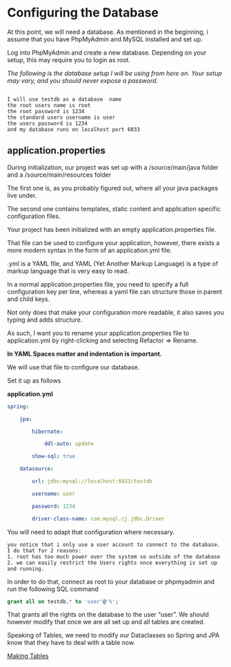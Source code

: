 # Configuring the Database


At this point, we will need a database. 
As mentioned in the beginning, i assume that you have PhpMyAdmin and MySQL installed and set up.

Log into PhpMyAdmin and create a new database. Depending on your setup, this may require you to login as root.

*The following is the database setup I will be using from here on.
Your setup may vary, and you should never expose a password.*


```

I will use testdb as a database  name
the root users name is root
the root password is 1234
the standard users username is user
the users password is 1234
and my database runs on localhost port 6033

```


## application.properties 

During initialization, our project was set up with a /source/main/java folder and a /source/main/resources folder

The first one is, as you probably figured out, where all your java packages live under.

The second one contains templates, static content and application specific configuration files.

Your  project has been initialized with an empty application.properties file.

That file can be used to configure your application, however, there exists a more modern syntax in the form of an application.yml file.

.yml is a YAML file, and YAML (Yet Another Markup Language) is a type of markup language that is very easy to read.

In a normal application.properties file, you need to specify a full configuration key per line, whereas a yaml file can structure those in parent and child keys.

Not only does that make your configuration more readable, it also saves you typing and adds structure.

As such, I want you to rename your application.properties file to application.yml by right-clicking and selecting Refactor => Rename.

**In YAML Spaces matter and indentation is important.**

We will use that file to configure our database.

Set it up as follows

**application.yml**

```Yaml
spring:

	jpa:

		hibernate:

			ddl-auto: update

		show-sql: true

	datasource:

		url: jdbc:mysql://localhost:6033/testdb

		username: user

		password: 1234

		driver-class-name: com.mysql.cj.jdbc.Driver
```

You will need to adapt that configuration where necessary.

	you notice that i only use a user account to connect to the database. I do that for 2 reasons:
	1. root has too much power over the system so outside of the database
	2. we can easily restrict the Users rights once everything is set up and running.

In order to do that, connect as root to your database or phpmyadmin and run the following SQL command

```SQL
grant all on testdb.* to 'user'@'%';
```

That grants all the rights on the database to the user “user”.
We should however modify that once we are all set up and all tables are created.

Speaking of Tables, we need to modify our Dataclasses so Spring and JPA know that they have to deal with a table now.

[Making Tables](https://github.com/TripsJ/Spring-API-Workshop-1/blob/main/Making%20Tables.md)
